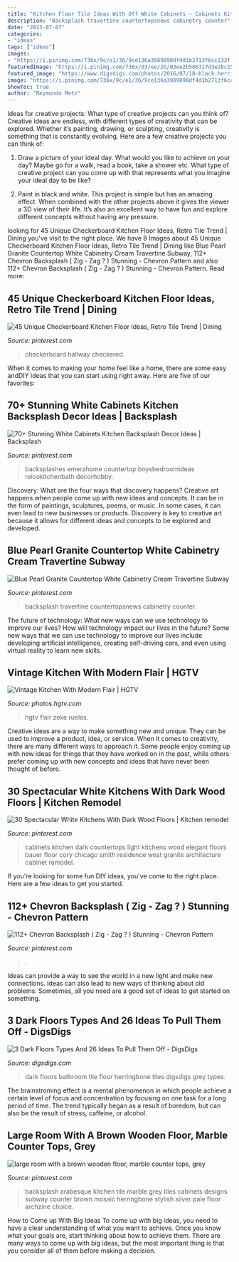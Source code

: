 ```yaml
---
title: "Kitchen Floor Tile Ideas With Off White Cabinets ~ Cabinets Kitchen Dark Countertops Light Kitchens Wood Elegant Floors Bauer Floor Cory Chicago Smith Residence West Granite Architecture Cabinet Remodel"
description: "Backsplash travertine countertopsnews cabinetry counter"
date: "2023-07-07"
categories:
- "ideas"
tags: ["ideas"]
images:
- "https://i.pinimg.com/736x/9c/e1/36/9ce136a3989890df4d1b2713f6cc233f.jpg"
featuredImage: "https://i.pinimg.com/736x/03/ee/2b/03ee2b586317d3e2bc154dc217baaea6.jpg"
featured_image: "https://www.digsdigs.com/photos/2016/07/18-black-herringbone-floor-tiles.jpg"
image: "https://i.pinimg.com/736x/9c/e1/36/9ce136a3989890df4d1b2713f6cc233f.jpg"
ShowToc: true
author: "Reymundo Metz"
---
```



Ideas for creative projects: What type of creative projects can you think of?
Creative ideas are endless, with different types of creativity that can be explored. Whether it’s painting, drawing, or sculpting, creativity is something that is constantly evolving. Here are a few creative projects you can think of:
1) Draw a picture of your ideal day. What would you like to achieve on your day? Maybe go for a walk, read a book, take a shower etc. What type of creative project can you come up with that represents what you imagine your ideal day to be like?

2) Paint in black and white. This project is simple but has an amazing effect. When combined with the other projects above it gives the viewer a 3D view of their life. It’s also an excellent way to have fun and explore different concepts without having any pressure.

	

		
looking for 45 Unique Checkerboard Kitchen Floor Ideas, Retro Tile Trend | Dining you've visit to the right place. We have 8 Images about 45 Unique Checkerboard Kitchen Floor Ideas, Retro Tile Trend | Dining like Blue Pearl Granite Countertop White Cabinetry Cream Travertine Subway, 112+ Chevron Backsplash ( Zig - Zag ? ) Stunning - Chevron Pattern and also 112+ Chevron Backsplash ( Zig - Zag ? ) Stunning - Chevron Pattern. Read more:
		
    
## 45 Unique Checkerboard Kitchen Floor Ideas, Retro Tile Trend | Dining

<img loading=lazy src="https://i.pinimg.com/736x/f2/6e/50/f26e5010ded097e3002e3129c2063088.jpg" onerror="this.onerror=null;this.src='https://tse2.mm.bing.net/th?id=OIP.OCv-4_ksrUIvP7fOzvkE6gHaLH&amp;pid=15.1';" alt="45 Unique Checkerboard Kitchen Floor Ideas, Retro Tile Trend | Dining">

_Source: pinterest.com_

>checkerboard hallway checkered. 

	

When it comes to making your home feel like a home, there are some easy andDIY ideas that you can start using right away. Here are five of our favorites: 

    
## 70+ Stunning White Cabinets Kitchen Backsplash Decor Ideas | Backsplash

<img loading=lazy src="https://i.pinimg.com/736x/71/da/16/71da162957bc722047102b4f3e5103ad.jpg" onerror="this.onerror=null;this.src='https://tse2.mm.bing.net/th?id=OIP.wcCjC8P-dF1SErFoNIK83wHaLH&amp;pid=15.1';" alt="70+ Stunning White Cabinets Kitchen Backsplash Decor Ideas | Backsplash">

_Source: pinterest.com_

>backsplashes emerahome countertop boysbedroomideas reicokitchenbath decorhobby. 

	

Discovery: What are the four ways that discovery happens?
Creative art happens when people come up with new ideas and concepts. It can be in the form of paintings, sculptures, poems, or music. In some cases, it can even lead to new businesses or products. Discovery is key to creative art because it allows for different ideas and concepts to be explored and developed.

    
## Blue Pearl Granite Countertop White Cabinetry Cream Travertine Subway

<img loading=lazy src="https://i.pinimg.com/736x/9c/e1/36/9ce136a3989890df4d1b2713f6cc233f.jpg" onerror="this.onerror=null;this.src='https://tse2.mm.bing.net/th?id=OIP.PqUD-UpOzD-fXcRU9SHmkAHaLG&amp;pid=15.1';" alt="Blue Pearl Granite Countertop White Cabinetry Cream Travertine Subway">

_Source: pinterest.com_

>backsplash travertine countertopsnews cabinetry counter. 

	

The future of technology: What new ways can we use technology to improve our lives?
How will technology impact our lives in the future? Some new ways that we can use technology to improve our lives include developing artificial intelligence, creating self-driving cars, and even using virtual reality to learn new skills.

    
## Vintage Kitchen With Modern Flair | HGTV

<img loading=lazy src="https://hgtvhome.sndimg.com/content/dam/images/hgtv/fullset/2019/7/23/0/IO_Dee-Murphy_20s-Kitchen-Mud-Rm_1.jpg.rend.hgtvcom.966.1449.suffix/1563908366069.jpeg" onerror="this.onerror=null;this.src='https://tse1.mm.bing.net/th?id=OIP.KxOqx1udaDRkQ_xLtw4GOgHaLH&amp;pid=15.1';" alt="Vintage Kitchen With Modern Flair | HGTV">

_Source: photos.hgtv.com_

>hgtv flair zeke ruelas. 

	

Creative ideas are a way to make something new and unique. They can be used to improve a product, idea, or service. When it comes to creativity, there are many different ways to approach it. Some people enjoy coming up with new ideas for things that they have worked on in the past, while others prefer coming up with new concepts and ideas that have never been thought of before.

    
## 30 Spectacular White Kitchens With Dark Wood Floors | Kitchen Remodel

<img loading=lazy src="https://i.pinimg.com/736x/67/b1/84/67b184b38a47bf943510d768969f4bdb--off-white-kitchen-cabinets-off-white-kitchens.jpg" onerror="this.onerror=null;this.src='https://tse2.mm.bing.net/th?id=OIP.OqFDQDxGQfa3ovHa2w2itAHaLH&amp;pid=15.1';" alt="30 Spectacular White Kitchens With Dark Wood Floors | Kitchen remodel">

_Source: pinterest.com_

>cabinets kitchen dark countertops light kitchens wood elegant floors bauer floor cory chicago smith residence west granite architecture cabinet remodel. 

	

If you're looking for some fun DIY ideas, you've come to the right place. Here are a few ideas to get you started.

    
## 112+ Chevron Backsplash ( Zig - Zag ? ) Stunning - Chevron Pattern

<img loading=lazy src="https://i.pinimg.com/736x/03/ee/2b/03ee2b586317d3e2bc154dc217baaea6.jpg" onerror="this.onerror=null;this.src='https://tse4.mm.bing.net/th?id=OIP.A9DLLjP5q4qL8qTpZUHkkQHaNU&amp;pid=15.1';" alt="112+ Chevron Backsplash ( Zig - Zag ? ) Stunning - Chevron Pattern">

_Source: pinterest.com_

>. 

	

Ideas can provide a way to see the world in a new light and make new connections. Ideas can also lead to new ways of thinking about old problems. Sometimes, all you need are a good set of ideas to get started on something.

    
## 3 Dark Floors Types And 26 Ideas To Pull Them Off - DigsDigs

<img loading=lazy src="https://www.digsdigs.com/photos/2016/07/18-black-herringbone-floor-tiles.jpg" onerror="this.onerror=null;this.src='https://tse2.mm.bing.net/th?id=OIP.wlhqJP9pOMA1W11kIYwVFgHaK-&amp;pid=15.1';" alt="3 Dark Floors Types And 26 Ideas To Pull Them Off - DigsDigs">

_Source: digsdigs.com_

>dark floors bathroom tile floor herringbone tiles digsdigs grey types. 

	

The brainstroming effect is a mental phenomenon in which people achieve a certain level of focus and concentration by focusing on one task for a long period of time. The trend typically began as a result of boredom, but can also be the result of stress, caffeine, or alcohol.

    
## Large Room With A Brown Wooden Floor, Marble Counter Tops, Grey

<img loading=lazy src="https://i.pinimg.com/736x/1d/43/e3/1d43e33502e027ca24ef31aaf2f7662f.jpg" onerror="this.onerror=null;this.src='https://tse4.mm.bing.net/th?id=OIP.mVxegS7QfhZQE2fp_zdXDQHaLP&amp;pid=15.1';" alt="large room with a brown wooden floor, marble counter tops, grey">

_Source: pinterest.com_

>backsplash arabesque kitchen tile marble grey tiles cabinets designs subway counter brown mosaic herringbone stylish silver pale floor archzine choice. 

	

How to Come up With Big Ideas
To come up with big ideas, you need to have a clear understanding of what you want to achieve. Once you know what your goals are, start thinking about how to achieve them. There are many ways to come up with big ideas, but the most important thing is that you consider all of them before making a decision.

